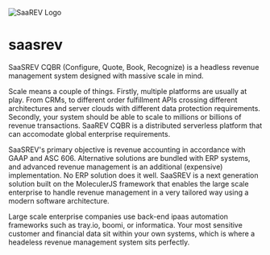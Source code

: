 ![SaaREV Logo](http://saasrev.com/saasrev.png)

# saasrev

SaaSREV CQBR (Configure, Quote, Book, Recognize) is a headless revenue management system designed with massive scale in mind. 

Scale means a couple of things. Firstly, multiple platforms are usually at play. From CRMs, to different order fulfillment APIs crossing different architectures and server clouds with different data protection requirements. Secondly, your system should be able to scale to millions or billions of revenue transactions.  SaaREV CQBR is a distributed serverless platform that can accomodate global enterprise requirements.

SaaSREV's primary objective  is revenue accounting in accordance with GAAP and ASC 606. Alternative solutions are bundled with ERP systems, and advanced revenue management is an additional (expensive) implementation. No ERP solution does it well. SaaSREV is a next generation solution built on the MoleculerJS framework that enables the large scale enterprise to handle revenue management in a very tailored way using a modern software architecture.

Large scale enterprise companies use back-end ipaas automation frameworks such as tray.io, boomi, or informatica. Your most sensitive customer and financial data sit within your own systems, which is where a headeless revenue management system sits perfectly.
